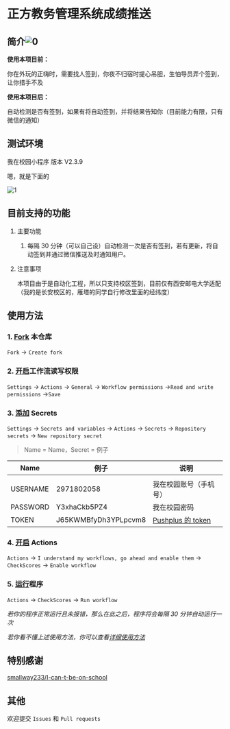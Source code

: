 # 正方教务管理系统成绩推送



## 简介![0](C:\Users\Administrator\Documents\GitHub\wobuzaixiaoyuan\img\0.png)

**使用本项目前：**

你在外玩的正嗨时，需要找人签到，你夜不归宿时提心吊胆，生怕导员弄个签到，让你措手不及

**使用本项目后：**

自动检测是否有签到，如果有将自动签到，并将结果告知你（目前能力有限，只有微信的通知）

## 测试环境

我在校园小程序 版本 V2.3.9

嗯，就是下面的

![1](C:\Users\Administrator\Documents\GitHub\wobuzaixiaoyuan\img\1.jpg)

## 目前支持的功能

1. 主要功能

   1. 每隔 30 分钟（可以自己设）自动检测一次是否有签到，若有更新，将自动签到并通过微信推送及时通知用户。

2. 注意事项

   本项目由于是自动化工程，所以只支持校区签到，目前仅有西安邮电大学适配（我的是长安校区的，雁塔的同学自行修改里面的经纬度）



## 使用方法

### 1. [Fork](https://github.com/NianBroken/ZFCheckScores/fork "Fork") 本仓库

`Fork` → `Create fork`

### 2. [开启](https://github.com/kekeaiaixueer/ZFCheckScores/settings/actions "开启")工作流读写权限

`Settings` → `Actions` → `General` → `Workflow permissions` →`Read and write permissions` →`Save`

### 3. [添加](https://github.com/kekeaiaixueer/ZFCheckScores/settings/secrets/actions "添加") Secrets

`Settings` → `Secrets and variables` → `Actions` → `Secrets` → `Repository secrets` → `New repository secret`

> Name = Name，Secret = 例子

| Name     | 例子                 | 说明                                                         |
| -------- | -------------------- | ------------------------------------------------------------ |
|          |                      |                                                              |
| USERNAME | 2971802058           | 我在校园账号（手机号）                                       |
| PASSWORD | Y3xhaCkb5PZ4         | 我在校园密码                                                 |
| TOKEN    | J65KWMBfyDh3YPLpcvm8 | [Pushplus 的 token](https://www.pushplus.plus/doc/guide/openApi.html#_1-%E8%8E%B7%E5%8F%96token "Pushplus 的 token") |

### 4. [开启](https://github.com/kekeaiaixueer/ZFCheckScores/actions "开启") Actions

`Actions` → `I understand my workflows, go ahead and enable them` → `CheckScores` → `Enable workflow`

### 5. [运行](https://github.com/kekeaiaixueer/ZFCheckScores/actions/workflows/main.yml "运行")程序

`Actions` → `CheckScores` → `Run workflow`

_若你的程序正常运行且未报错，那么在此之后，程序将会每隔 30 分钟自动运行一次_

_若你看不懂上述使用方法，你可以查看[详细使用方法](https://github.com/NianBroken/ZFCheckScores/blob/main/DetailedUsage.md "详细使用方法")_



## 特别感谢

[smallway233/I-can-t-be-on-school](https://github.com/smallway233/I-can-t-be-on-school)

## 其他

欢迎提交 `Issues` 和 `Pull requests`
